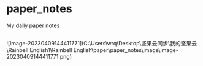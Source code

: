 # paper_notes
My daily paper notes 

 ![]()

![image-20230409144411771](C:\Users\wrq\Desktop\坚果云同步\我的坚果云\Rainbell English1\Rainbell English\paper\paper_notes\image\image-20230409144411771.png)
